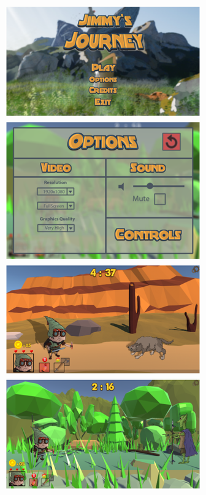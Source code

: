 ![Title](https://github.com/Raist3D/PlatformGame/blob/master/Mockups/mockup_title_screen_01.png)

![Options](https://github.com/Raist3D/PlatformGame/blob/master/Mockups/Mockup_Options_Screen_01.png)

![Gameplay](https://github.com/Raist3D/PlatformGame/blob/master/Mockups/Mockup_Gameplay_Screen_01.png)

![Gameplay2](https://github.com/Raist3D/PlatformGame/blob/master/Mockups/Mockup_Gameplay_Screen_02.png)
